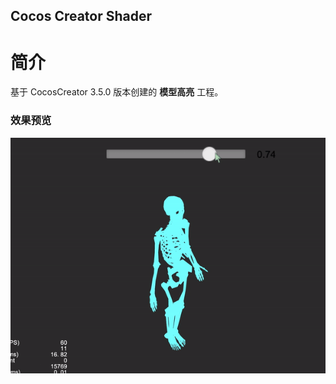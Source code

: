 ## Cocos Creator Shader

# 简介
基于 CocosCreator 3.5.0 版本创建的 **模型高亮** 工程。

### 效果预览
![image](../../../gif/202202/2022022502.gif)